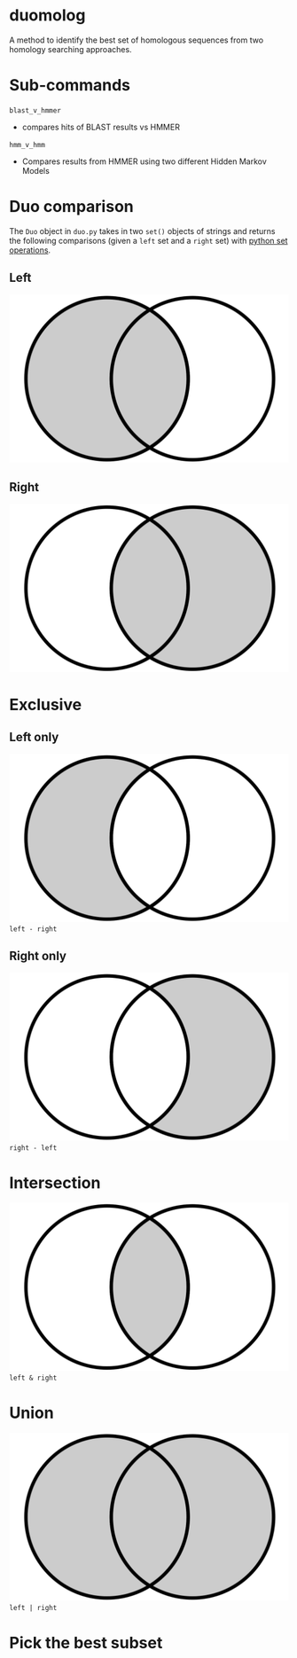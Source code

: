 # duomolog
A method to identify the best set of homologous sequences from two homology searching approaches.

# Sub-commands
`blast_v_hmmer`
- compares hits of BLAST results vs HMMER

`hmm_v_hmm`
- Compares results from HMMER using two different Hidden Markov Models


# Duo comparison

The `Duo` object in `duo.py` takes in two `set()` objects of strings and returns the following comparisons (given a `left` set and a `right` set) with [python set operations](https://docs.python.org/3/library/stdtypes.html#set).
## Left
![union](figures/left.svg)
## Right
![union](figures/right.svg)

# Exclusive
## Left only
![union](figures/left_not_right.svg)
`left - right`
## Right only
![union](figures/right_not_left.svg)
`right - left`
# Intersection
![union](figures/left_intersect_right.svg)
`left & right`
# Union
![union](figures/left_union_right.svg)
`left | right`


# Pick the best subset
